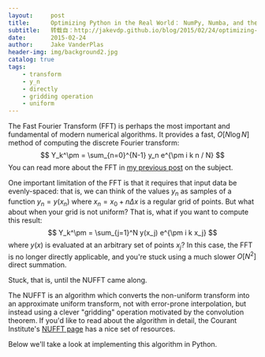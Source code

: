 ```yaml
---
layout:     post
title:      Optimizing Python in the Real World： NumPy, Numba, and the NUFFT
subtitle:   转载自：http://jakevdp.github.io/blog/2015/02/24/optimizing-python-with-numpy-and-numba/
date:       2015-02-24
author:     Jake VanderPlas
header-img: img/background2.jpg
catalog: true
tags:
    - transform
    - y_n
    - directly
    - gridding operation
    - uniform
---
```


The Fast Fourier Transform (FFT) is perhaps the most important and fundamental of modern numerical algorithms.
It provides a fast, $O[N\log N]$ method of computing the discrete Fourier transform:
$$
Y_k^\pm = \sum_{n=0}^{N-1} y_n e^{\pm i k n / N}
$$
You can read more about the FFT in [my previous post](https://jakevdp.github.io/blog/2013/08/28/understanding-the-fft) on the subject.

One important limitation of the FFT is that it requires that input data be evenly-spaced: that is, we can think of the values $y_n$ as samples of a function $y_n = y(x_n)$ where $x_n = x_0 + n\Delta x$ is a regular grid of points.
But what about when your grid is not uniform?
That is, what if you want to compute this result:
$$
Y_k^\pm = \sum_{j=1}^N y(x_j) e^{\pm i k x_j}
$$
where $y(x)$ is evaluated at an arbitrary set of points $x_j$?
In this case, the FFT is no longer directly applicable, and you're stuck using a much slower $O[N^2]$ direct summation.

Stuck, that is, until the NUFFT came along.

The NUFFT is an algorithm which converts the non-uniform transform into an approximate uniform transform, not with error-prone interpolation, but instead using a clever "gridding" operation motivated by the convolution theorem.
If you'd like to read about the algorithm in detail, the Courant Institute's [NUFFT page](http://www.cims.nyu.edu/cmcl/nufft/nufft.html) has a nice set of resources.

Below we'll take a look at implementing this algorithm in Python.
